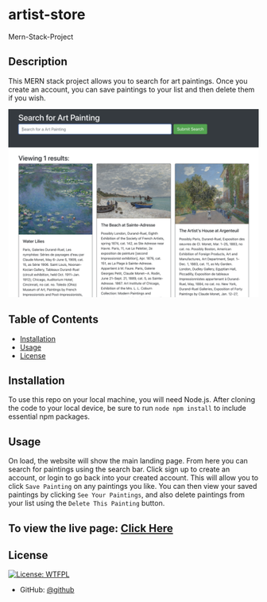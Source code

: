 # artist-store
Mern-Stack-Project
## Description

This MERN stack project allows you to search for art paintings. Once you create an account, you can save paintings to your list and then delete them if you wish.

![Project Image](./client/src/screenshot.art.painting.search.png)
## Table of Contents

- [Installation](#installation)
- [Usage](#usage)
- [License](#license)

## Installation

To use this repo on your local machine, you will need Node.js. After cloning the code to your local device, be sure to run `node npm install` to include essential npm packages.

## Usage

On load, the website will show the main landing page. From here you can search for paintings using the search bar. Click sign up to create an account, or login to go back into your created account. This will allow you to click `Save Painting` on any paintings you like. You can then view your saved paintings by clicking `See Your Paintings`, and also delete paintings from your list using the `Delete This Painting` button.

## To view the live page: [Click Here]("/")

## License

[![License: WTFPL](https://img.shields.io/badge/License-WTFPL-brightgreen.svg)](http://www.wtfpl.net/about/)

- GitHub: [@github](https://github.com/vloriandervishi/artist-store)